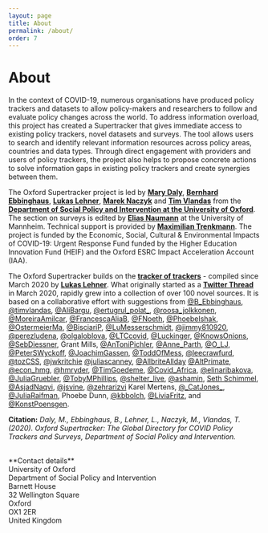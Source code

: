 ```yaml
---
layout: page
title: About
permalink: /about/
order: 7
---
```


# About

In the context of COVID-19, numerous organisations have produced policy trackers and datasets to allow policy-makers and researchers to follow and evaluate policy changes across the world. To address information overload, this project has created a Supertracker that gives immediate access to existing policy trackers, novel datasets and surveys. The tool allows users to search and identify relevant information resources across policy areas, countries and data types. Through direct engagement with providers and users of policy trackers, the project also helps to propose concrete actions to solve information gaps in existing policy trackers and create synergies between them.

The Oxford Supertracker project is led by **[Mary Daly](https://www.spi.ox.ac.uk/people/profile/daly.html)**, **[Bernhard Ebbinghaus](https://www.spi.ox.ac.uk/people/professor-bernhard-ebbinghaus)**, **[Lukas Lehner](https://www.spi.ox.ac.uk/people/lukas-lehner)**, **[Marek Naczyk](https://www.spi.ox.ac.uk/people/dr-marek-naczyk)** and **[Tim Vlandas](https://www.spi.ox.ac.uk/people/dr-tim-vlandas)** from the **[Department of Social Policy and Intervention at the University of Oxford](https://www.spi.ox.ac.uk/)**. The section on surveys is edited by **[Elias Naumann](http://www.eliasnaumann.de/)** at the University of Mannheim. Technical support is provided by **[Maximilian Trenkmann](https://github.com/trenkmann)**. The project is funded by the Economic, Social, Cultural & Environmental Impacts of COVID-19: Urgent Response Fund funded by the Higher Education Innovation Fund (HEIF) and the Oxford ESRC Impact Acceleration Account (IAA).

The Oxford Supertracker builds on the **[tracker of trackers](https://lukaslehner.github.io/covid19policytrackers/)** - compiled since March 2020 by **[Lukas Lehner](https://www.spi.ox.ac.uk/people/lukas-lehner)**. What originally started as a **[Twitter
Thread](https://twitter.com/LukasLehner_/status/1243557931888578565)** in
March 2020, rapidly grew into a collection of over 100 novel sources. It is based on a collaborative effort with suggestions from
[@B_Ebbinghaus](https://twitter.com/B_Ebbinghaus),
[@timvlandas](https://twitter.com/timvlandas),
[@AliBargu](https://twitter.com/AliBargu),
[@ertugrul_polat_](https://twitter.com/ertugrul_polat_),
[@roosa_jolkkonen](https://twitter.com/roosa_jolkkonen),
[@MoreiraAmilcar](https://twitter.com/MoreiraAmilcar),
[@FrancescaAliaB](https://twitter.com/FrancescaAliaB),
[@FNoeth](https://twitter.com/FNoeth),
[@PhoebeIshak](https://twitter.com/PhoebeIshak),
[@OstermeierMa](https://twitter.com/OstermeierMa),
[@BisciariP](https://twitter.com/BisciariP),
[@LuMesserschmidt](https://twitter.com/LuMesserschmidt),
[@jimmy810920](https://twitter.com/jimmy810920),
[@perezludena](https://twitter.com/perezludena),
[@olgaloblova](https://twitter.com/olgaloblova),
[@LTCcovid](https://twitter.com/LTCcovid),
[@Luckinger](https://twitter.com/Luckinger),
[@KnowsOnions](https://twitter.com/KnowsOnions),
[@SebDiessner](https://twitter.com/SebDiessner),
Grant Mills,
[@AnToniPichler](https://twitter.com/AnToniPichler),
[@Anne_Parth](https://twitter.com/Anne_Parth),
[@O_LJ](https://twitter.com/O_LJ),
[@PeterSWyckoff](https://twitter.com/PeterSWyckoff),
[@JoachimGassen](https://twitter.com/JoachimGassen),
[@ToddOfMess](https://twitter.com/ToddOfMess),
[@leecrawfurd](https://twitter.com/leecrawfurd),
[@tozCSS](https://twitter.com/tozCSS),
[@jwkritchie](https://twitter.com/jwkritchie)
[@juliascanney](https://twitter.com/juliascanney),
[@AllbriteAllday](https://twitter.com/AllbriteAllday)
[@AltPrimate](https://twitter.com/AltPrimate),
[@econ_hmg](https://twitter.com/econ_hmg),
[@hmryder](https://twitter.com/hmryder),
[@TimGoedeme](https://twitter.com/TimGoedeme),
[@Covid_Africa](https://twitter.com/Covid_Africa),
[@elinaribakova](https://twitter.com/elinaribakova),
[@JuliaGruebler](https://twitter.com/JuliaGruebler),
[@TobyMPhillips](https://twitter.com/TobyMPhillips),
[@shelter_live](https://twitter.com/shelter_live),
[@ashamin](https://twitter.com/ashamin),
[Seth Schimmel](https://github.com/sethsch),
[@AsjadNaqvi](https://twitter.com/AsjadNaqvi),
[@jsvine](https://twitter.com/jsvine),
[@zehrarizvi](https://twitter.com/zehrarizvi)
Karel Mertens,
[@\_CatJones_](https://twitter.com/_CatJones_),
[@JuliaRaifman](https://twitter.com/JuliaRaifman),
Phoebe Dunn,
[@kbbolch](https://twitter.com/kbbolch),
[@LiviaFritz](https://twitter.com/LiviaFritz), and
[@KonstPoensgen](https://twitter.com/KonstPoensgen).

**Citation:** 
*Daly, M., Ebbinghaus, B., Lehner, L., Naczyk, M., Vlandas, T. (2020). Oxford Supertracker: The Global Directory for COVID Policy Trackers and Surveys, Department of Social Policy and Intervention.*

<br>
**Contact details** <br>
University of Oxford <br>
Department of Social Policy and Intervention <br>
Barnett House <br>
32 Wellington Square <br>
Oxford <br>
OX1 2ER <br>
United Kingdom <br>